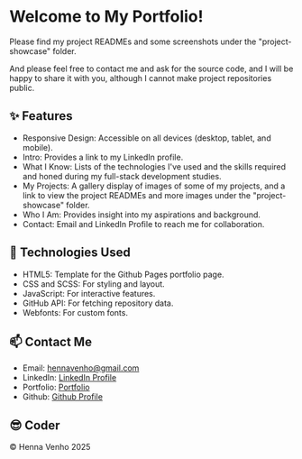 # Welcome to My Portfolio!

Please find my project READMEs and some screenshots under the "project-showcase" folder. 

And please feel free to contact me and ask for the source code, and I will be happy to share it with you, although I cannot make project repositories public.


## :sparkles: Features
- Responsive Design: Accessible on all devices (desktop, tablet, and mobile).
- Intro: Provides a link to my LinkedIn profile.
- What I Know: Lists of the technologies I've used and the skills required and honed during my full-stack development studies.
- My Projects: A gallery display of images of some of my projects, and a link to view the project READMEs and more images under the "project-showcase" folder.
- Who I Am: Provides insight into my aspirations and background.
- Contact: Email and LinkedIn Profile to reach me for collaboration.


## :wrench: Technologies Used
- HTML5: Template for the Github Pages portfolio page.
- CSS and SCSS: For styling and layout.
- JavaScript: For interactive features.
- GitHub API: For fetching repository data.
- Webfonts: For custom fonts.


## :mailbox: Contact Me

- Email: hennavenho@gmail.com
- LinkedIn: <a href="https://www.linkedin.com/in/henna-venho" target="_blank"
                    rel="noopener noreferrer">LinkedIn Profile</a>
- Portfolio: <a href="https://hennavenho.github.io/Portfolio/" target="_blank"
                    rel="noopener noreferrer">Portfolio</a>
- Github: <a href="https://github.com/HennaVenho" target="_blank"
                    rel="noopener noreferrer">Github Profile</a>


## :sunglasses: Coder 

:copyright: Henna Venho 2025